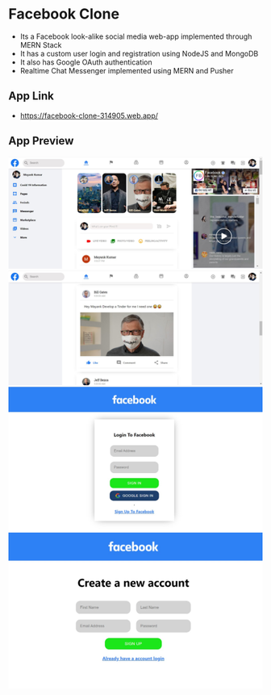 # Facebook Clone

- Its a Facebook look-alike social media web-app implemented through MERN Stack
- It has a custom user login and registration using NodeJS and MongoDB
- It also has Google OAuth authentication
- Realtime Chat Messenger implemented using MERN and Pusher

## App Link
- https://facebook-clone-314905.web.app/

## App Preview

![facebook](Screenshots/Screenshot1.jpg)
![facebook](Screenshots/Screenshot2.jpg)
![facebook](Screenshots/Screenshot3.jpg)
![facebook](Screenshots/Screenshot4.jpg)
